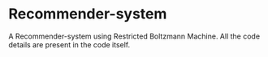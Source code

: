 # Recommender-system
A Recommender-system using Restricted Boltzmann Machine. All the code details are present in the code itself.
